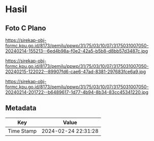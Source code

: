# Hasil

## Foto C Plano

https://sirekap-obj-formc.kpu.go.id/8173/pemilu/ppwp/31/75/03/10/07/3175031007050-20240214-155213--6ed4b98a-f0e2-42a5-b5b8-d8bb57d3487c.jpg

https://sirekap-obj-formc.kpu.go.id/8173/pemilu/ppwp/31/75/03/10/07/3175031007050-20240215-122022--89907fd6-cae6-47ad-8381-297683fce6a9.jpg

https://sirekap-obj-formc.kpu.go.id/8173/pemilu/ppwp/31/75/03/10/07/3175031007050-20240214-201722--b6489617-1d77-4b94-8b34-83cc45341220.jpg


## Metadata

| Key        | Value               |
| ---------- | ------------------- |
| Time Stamp | 2024-02-24 22:31:28 |



